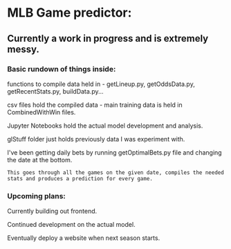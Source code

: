 # MLB Game predictor:
## Currently a work in progress and is extremely messy.
### Basic rundown of things inside:
functions to compile data held in - getLineup.py, getOddsData.py, getRecentStats.py, buildData.py...

csv files hold the compiled data - main training data is held in CombinedWithWin files.

Jupyter Notebooks hold the actual model development and analysis.

glStuff folder just holds previously data I was experiment with.

I've been getting daily bets by running getOptimalBets.py file and changing the date at the bottom.

    This goes through all the games on the given date, compiles the needed stats and produces a prediction for every game.

### Upcoming plans:
Currently building out frontend.

Continued development on the actual model.

Eventually deploy a website when next season starts.
